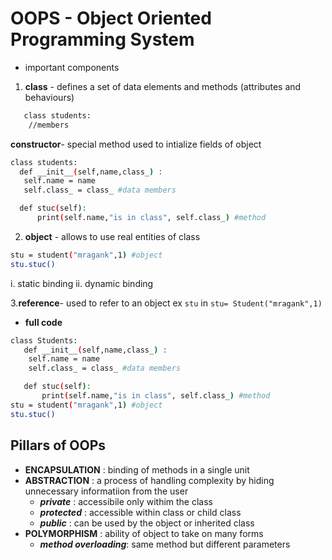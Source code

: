 # OOPS - Object Oriented Programming System
- important components
1. **class** - defines a set of data elements and methods (attributes and behaviours)
  ``` bash
     class students:
      //members
  ```
**constructor**- special method used to intialize fields of object   
 ```bash
class students:
   def __init__(self,name,class_) : 
    self.name = name
    self.class_ = class_ #data members

   def stuc(self):
       print(self.name,"is in class", self.class_) #method

```
2. **object** - allows to use real entities of class
```bash
stu = student("mragank",1) #object
stu.stuc()
```
   i. static binding
   ii. dynamic binding
   
3.**reference**- used to refer to an object ex `stu` in `stu= Student("mragank",1)`
- **full code**
```bash
class Students:
   def __init__(self,name,class_) : 
    self.name = name
    self.class_ = class_ #data members

   def stuc(self):
       print(self.name,"is in class", self.class_) #method
stu = student("mragank",1) #object
stu.stuc()
```
## Pillars of OOPs

- **ENCAPSULATION** : binding of methods in a single unit
- **ABSTRACTION** : a process of handling complexity by hiding unnecessary informatiion from the user
  - ***private*** : accessibile only withim the class
  - ***protected*** : accessible within class or child class
  - ***public*** : can be used by the object or inherited class
- **POLYMORPHISM** : ability of object to take on many forms
   - ***method overloading***: same method but different parameters

